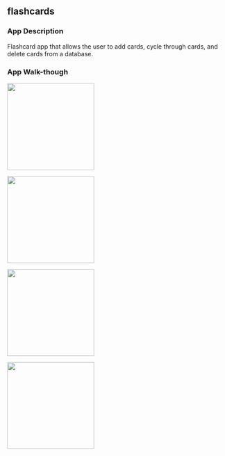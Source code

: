 ## flashcards

### App Description
Flashcard app that allows the user to add cards, cycle through cards, and delete cards from a database. 

### App Walk-though
<img src="https://media.giphy.com/media/b5Jfhkeq8Ys5MkDuf0/giphy.gif" width=200><br>

<img src="https://media.giphy.com/media/M19FgL8gZQB9FYS0qw/giphy.gif" width=200><br>

<img src="https://media1.giphy.com/media/ai2ZIMeZoET71rNH4g/giphy.gif" width=200><br>

<img src="https://im3.ezgif.com/tmp/ezgif-3-9cacabe06c.gif" width=200><br>
